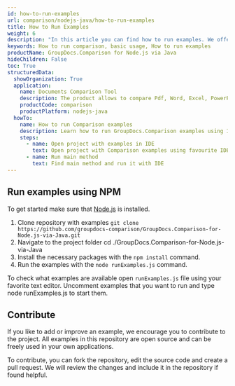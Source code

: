 ```yaml
---
id: how-to-run-examples
url: comparison/nodejs-java/how-to-run-examples
title: How to Run Examples
weight: 6
description: "In this article you can find how to run examples. We offer multiple solutions on how you can run GroupDocs.Comparison examples, by building your own or using our back-end or front-end examples out-of-the-box."
keywords: How to run comparison, basic usage, How to run examples
productName: GroupDocs.Comparison for Node.js via Java
hideChildren: False
toc: True
structuredData:
  showOrganization: True
  application:
    name: Documents Comparison Tool
    description: The product allows to compare Pdf, Word, Excel, PowerPoint, AutoCad, Image, Code and much more file formats. Comparison API also supports accepting or rejecting changes, extracting document information and generating comparison report
    productCode: comparison
    productPlatform: nodejs-java
  howTo:
    name: How to run Comparison examples
    description: Learn how to run GroupDocs.Comparison examples using IDE
    steps:
      - name: Open project with examples in IDE
        text: Open project with Comparison examples using favourite IDE
      - name: Run main method
        text: Find main method and run it with IDE
---
```


## Run examples using NPM

To get started make sure that [Node.js](https://nodejs.org/) is installed.

1. Clone repository with examples `git clone https://github.com/groupdocs-comparison/GroupDocs.Comparison-for-Node.js-via-Java.git`
2. Navigate to the project folder cd ./GroupDocs.Comparison-for-Node.js-via-Java
3. Install the necessary packages with the `npm install` command.
4. Run the examples with the `node runExamples.js` command.

To check what examples are available open `runExamples.js` file using your favorite text editor. Uncomment examples that you want to run and type node runExamples.js to start them.

## Contribute

If you like to add or improve an example, we encourage you to contribute to the project. All examples in this repository are open source and can be freely used in your own applications.

To contribute, you can fork the repository, edit the source code and create a pull request. We will review the changes and include it in the repository if found helpful.
